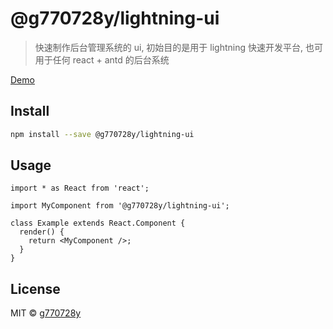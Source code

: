 # @g770728y/lightning-ui

> 快速制作后台管理系统的 ui, 初始目的是用于 lightning 快速开发平台, 也可用于任何 react + antd 的后台系统

[Demo](http://g770728y.github.io/lightning-ui)

## Install

```bash
npm install --save @g770728y/lightning-ui
```

## Usage

```tsx
import * as React from 'react';

import MyComponent from '@g770728y/lightning-ui';

class Example extends React.Component {
  render() {
    return <MyComponent />;
  }
}
```

## License

MIT © [g770728y](https://github.com/g770728y)
